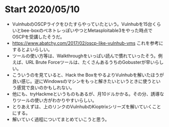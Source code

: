 # Start 2020/05/10
- VulnhubのOSCPライクをひたすらやっていたという。Vulnhubを15台くらいとbee-boxのぺネトレっぽいやつとMetasploitable3をやった時点でOSCPを受講したそうだ。
- https://www.abatchy.com/2017/02/oscp-like-vulnhub-vms これを参考にするとよいらしい。
- ツールの使い方等は、Walkthroughをいっぱい読んで慣れていったそう。例えば、URL Brute Forceツールは、たくさんあるうちのGobusterが早いらしい。
- こういうのを見ていると、Hack the BoxをやるよりVulnhubを解いたほうが良い感じ。逆にWindowsのマシンをもっと解きたいというときに使うという感覚で良いのかもしれない。
- 他にも、tryHackmeというものもあるが、月10ドルかかる。その分、誘導なりツールの使い方がわかりやすいらしい。
- とりあえずは、上のリンクのVulnhubのKioptrixシリーズを解いていくことにする。
- 解いていく過程についてまとめていこうと思う。

